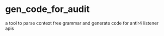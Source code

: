 # gen_code_for_audit
a tool to parse context free grammar and generate code for antlr4 listener apis
